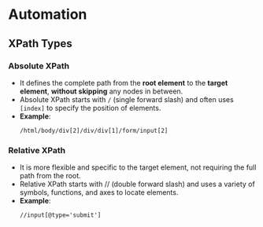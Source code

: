 # Automation

## XPath Types

### Absolute XPath
- It defines the complete path from the **root element** to the **target element**, **without skipping** any nodes in between.
- Absolute XPath starts with `/` (single forward slash) and often uses `[index]` to specify the position of elements.
- **Example**:  
  ```xpath
  /html/body/div[2]/div/div[1]/form/input[2]
### Relative XPath
- It is more flexible and specific to the target element, not requiring the full path from the root.
- Relative XPath starts with // (double forward slash) and uses a variety of symbols, functions, and axes to locate elements.
- **Example**:  
  ```xpath
  //input[@type='submit']
